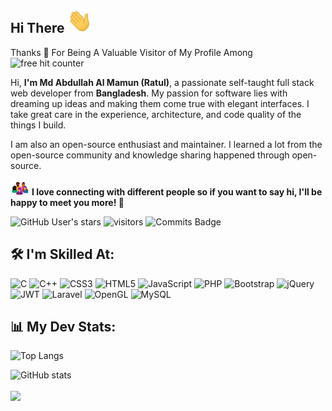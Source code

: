 ## Hi There <img src="https://github.com/RatulAlMamun/RatulAlMamun/blob/main/assets/wave.gif" width="40px">
Thanks 💙 For Being A Valuable Visitor of My Profile Among <img src="https://profile-counter.glitch.me/RatulAlMamun/count.svg" title="free hit counter" alt="free hit counter">

Hi, **I'm Md Abdullah Al Mamun (Ratul)**, a passionate self-taught full stack web developer from **Bangladesh**. My passion for software lies with dreaming up ideas and making them come true with elegant interfaces. I take great care in the experience, architecture, and code quality of the things I build.

I am also an open-source enthusiast and maintainer. I learned a lot from the open-source community and knowledge sharing happened through open-source.

<img src="https://github.com/RatulAlMamun/RatulAlMamun/blob/main/assets/connecting.gif" width="30px"> **I love connecting with different people so if you want to say hi, I'll be happy to meet you more! :smiling_face_with_three_hearts:**

![GitHub User's stars](https://img.shields.io/github/stars/RatulAlMamun?label=Github%20Stars&style=badge)
![visitors](https://komarev.com/ghpvc/?username=RatulAlMamun)
![Commits Badge](https://badges.pufler.dev/commits/monthly/puf17640)


## 🛠️ I'm Skilled At:
![C](https://img.shields.io/badge/c-%2300599C.svg?style=for-the-badge&logo=c&logoColor=white)
![C++](https://img.shields.io/badge/c++-%2300599C.svg?style=for-the-badge&logo=c%2B%2B&logoColor=white)
![CSS3](https://img.shields.io/badge/css3-%231572B6.svg?style=for-the-badge&logo=css3&logoColor=white)
![HTML5](https://img.shields.io/badge/html5-%23E34F26.svg?style=for-the-badge&logo=html5&logoColor=white)
![JavaScript](https://img.shields.io/badge/javascript-%23323330.svg?style=for-the-badge&logo=javascript&logoColor=%23F7DF1E)
![PHP](https://img.shields.io/badge/php-%23777BB4.svg?style=for-the-badge&logo=php&logoColor=white)
![Bootstrap](https://img.shields.io/badge/bootstrap-%23563D7C.svg?style=for-the-badge&logo=bootstrap&logoColor=white)
![jQuery](https://img.shields.io/badge/jquery-%230769AD.svg?style=for-the-badge&logo=jquery&logoColor=white)
![JWT](https://img.shields.io/badge/JWT-black?style=for-the-badge&logo=JSON%20web%20tokens)
![Laravel](https://img.shields.io/badge/laravel-%23FF2D20.svg?style=for-the-badge&logo=laravel&logoColor=white)
![OpenGL](https://img.shields.io/badge/OpenGL-%23FFFFFF.svg?style=for-the-badge&logo=opengl)
![MySQL](https://img.shields.io/badge/mysql-%2300f.svg?style=for-the-badge&logo=mysql&logoColor=white)

## 📊 My Dev Stats:
![Top Langs](https://github-readme-stats.vercel.app/api/top-langs/?username=RatulAlMamun&langs_count_private=true&theme=radical&card_width=400)

![GitHub stats](https://github-readme-stats.vercel.app/api?username=RatulAlMamun&show_icons=true&count_private=true&include_all_commits=true&theme=radical)

<img align="center" src="https://github-readme-streak-stats.herokuapp.com/?user=RatulAlMamun&theme=radical&hide_border=true"/>

